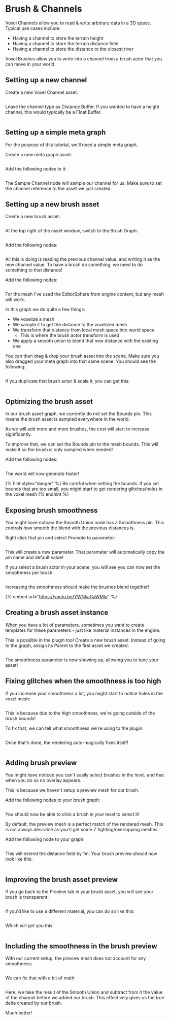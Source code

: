 # Brush & Channels

Voxel Channels allow you to read & write arbitrary data in a 3D space. Typical use cases include:

* Having a channel to store the terrain height
* Having a channel to store the terrain distance field
* Having a channel to store the distance to the closest river

Voxel Brushes allow you to write into a channel from a brush actor that you can move in your world.

## Setting up a new channel

&#x20;Create a new Voxel Channel asset:

<figure><img src="../.gitbook/assets/image (11).png" alt=""><figcaption></figcaption></figure>

Leave the channel type as Distance Buffer. If you wanted to have a height channel, this would typically be a Float Buffer.

<figure><img src="../.gitbook/assets/image (6).png" alt=""><figcaption></figcaption></figure>

## Setting up a simple meta graph

For the purpose of this tutorial, we'll need a simple meta graph.

Create a new meta graph asset:

<figure><img src="../.gitbook/assets/image (30).png" alt=""><figcaption></figcaption></figure>

Add the following nodes to it:

<figure><img src="../.gitbook/assets/image (23).png" alt=""><figcaption></figcaption></figure>

The Sample Channel node will sample our channel for us. Make sure to set the channel reference to the asset we just created.

## Setting up a new brush asset

Create a new brush asset:

<figure><img src="../.gitbook/assets/image (26).png" alt=""><figcaption></figcaption></figure>

At the top right of the asset window, switch to the Brush Graph:

<figure><img src="../.gitbook/assets/image (4).png" alt=""><figcaption></figcaption></figure>

Add the following nodes:

<figure><img src="../.gitbook/assets/image (20).png" alt=""><figcaption></figcaption></figure>

All this is doing is reading the previous channel value, and writing it as the new channel value. To have a brush do something, we need to do something to that distance!

Add the following nodes:

<figure><img src="../.gitbook/assets/image (13).png" alt=""><figcaption></figcaption></figure>

For the mesh I've used the EditorSphere from engine content, but any mesh will work.

In this graph we do quite a few things:

* We voxelize a mesh
* We sample it to get the distance to the voxelized mesh
* We transform that distance from local mesh space into world space&#x20;
  * This is where the brush actor transform is used
* We apply a smooth union to blend that new distance with the existing one

You can then drag & drop your brush asset into the scene. Make sure you also dragged your meta graph into that same scene. You should see the following:

<figure><img src="../.gitbook/assets/image (19).png" alt=""><figcaption></figcaption></figure>

If you duplicate that brush actor & scale it, you can get this:

<figure><img src="../.gitbook/assets/image (29).png" alt=""><figcaption></figcaption></figure>

## Optimizing the brush asset

In our brush asset graph, we currently do not set the Bounds pin. This means the brush asset is sampled everywhere in the world.

As we will add more and more brushes, the cost will start to increase significantly.

To improve that, we can set the Bounds pin to the mesh bounds. This will make it so the brush is only sampled when needed!

Add the following nodes:

<figure><img src="../.gitbook/assets/image (27).png" alt=""><figcaption></figcaption></figure>

The world will now generate faster!

{% hint style="danger" %}
Be careful when setting the bounds. If you set bounds that are too small, you might start to get rendering glitches/holes in the voxel mesh
{% endhint %}

## Exposing brush smoothness

You might have noticed the Smooth Union node has a Smoothness pin. This controls how smooth the blend with the previous distances is.

Right click that pin and select Promote to parameter:

<figure><img src="../.gitbook/assets/image (7).png" alt=""><figcaption></figcaption></figure>

This will create a new parameter. That parameter will automatically copy the pin name and default value!

If you select a brush actor in your scene, you will see you can now set the smoothness per brush:

<figure><img src="../.gitbook/assets/image (21).png" alt=""><figcaption></figcaption></figure>

Increasing the smoothness should make the brushes blend together!

{% embed url="https://youtu.be/YWNkaGaWMIo" %}

## Creating a brush asset instance

When you have a lot of parameters, sometimes you want to create templates for these parameters - just like material instances in the engine.

This is possible in the plugin too! Create a new brush asset. Instead of going to the graph, assign its Parent to the first asset we created:

<figure><img src="../.gitbook/assets/image (18).png" alt=""><figcaption></figcaption></figure>

The smoothness parameter is now showing up, allowing you to tune your asset!

## Fixing glitches when the smoothness is too high

If you increase your smoothness a lot, you might start to notice holes in the voxel mesh:

<figure><img src="../.gitbook/assets/image (28).png" alt=""><figcaption></figcaption></figure>

This is because due to the high smoothness, we're going outside of the brush bounds!

To fix that, we can tell what smoothness we're using to the plugin:

<figure><img src="../.gitbook/assets/image (16).png" alt=""><figcaption></figcaption></figure>

Once that's done, the rendering auto-magically fixes itself!

<figure><img src="../.gitbook/assets/image (22).png" alt=""><figcaption></figcaption></figure>

## Adding brush preview

You might have noticed you can't easily select brushes in the level, and that when you do so no overlay appears.

This is because we haven't setup a preview mesh for our brush.

Add the following nodes to your brush graph:

<figure><img src="../.gitbook/assets/image (10).png" alt=""><figcaption></figcaption></figure>

You should now be able to click a brush in your level to select it!

By default, the preview mesh is a perfect match of the rendered mesh. This is not always desirable as you'll get some Z fighting/overlapping meshes.

Add the following node to your graph:

<figure><img src="../.gitbook/assets/image (32).png" alt=""><figcaption></figcaption></figure>

This will extend the distance field by 1m. Your brush preview should now look like this:

<figure><img src="../.gitbook/assets/image (5).png" alt=""><figcaption></figcaption></figure>

## Improving the brush asset preview

If you go back to the Preview tab in your brush asset, you will see your brush is transparent:

<figure><img src="../.gitbook/assets/image (31).png" alt=""><figcaption></figcaption></figure>

if you'd like to use a different material, you can do so like this:

<figure><img src="../.gitbook/assets/image (2).png" alt=""><figcaption></figcaption></figure>

Which will get you this:

<figure><img src="../.gitbook/assets/image (25).png" alt=""><figcaption></figcaption></figure>

## Including the smoothness in the brush preview

With our current setup, the preview mesh does not account for any smoothness:

<figure><img src="../.gitbook/assets/image.png" alt=""><figcaption></figcaption></figure>

We can fix that with a bit of math:

<figure><img src="../.gitbook/assets/image (33).png" alt=""><figcaption></figcaption></figure>

Here, we take the result of the Smooth Union and subtract from it the value of the channel before we added our brush. This effectively gives us the true delta created by our brush.

Much better!

<figure><img src="../.gitbook/assets/image (12).png" alt=""><figcaption></figcaption></figure>
